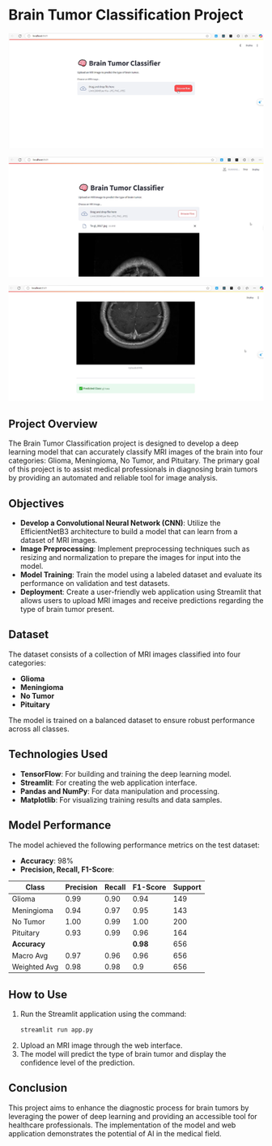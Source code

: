 # Brain Tumor Classification Project 
![Photo](Screenshot(210).png )

![Photo](Screenshot(211).png)

![Photo](Screenshot(212).png)

## Project Overview
The Brain Tumor Classification project is designed to develop a deep learning model that can accurately classify MRI images of the brain into four categories: Glioma, Meningioma, No Tumor, and Pituitary. The primary goal of this project is to assist medical professionals in diagnosing brain tumors by providing an automated and reliable tool for image analysis.

## Objectives
- **Develop a Convolutional Neural Network (CNN)**: Utilize the EfficientNetB3 architecture to build a model that can learn from a dataset of MRI images.
- **Image Preprocessing**: Implement preprocessing techniques such as resizing and normalization to prepare the images for input into the model.
- **Model Training**: Train the model using a labeled dataset and evaluate its performance on validation and test datasets.
- **Deployment**: Create a user-friendly web application using Streamlit that allows users to upload MRI images and receive predictions regarding the type of brain tumor present.

## Dataset
The dataset consists of a collection of MRI images classified into four categories:
- **Glioma**
- **Meningioma**
- **No Tumor**
- **Pituitary**

The model is trained on a balanced dataset to ensure robust performance across all classes.

## Technologies Used
- **TensorFlow**: For building and training the deep learning model.
- **Streamlit**: For creating the web application interface.
- **Pandas and NumPy**: For data manipulation and processing.
- **Matplotlib**: For visualizing training results and data samples.

## Model Performance
The model achieved the following performance metrics on the test dataset:

- **Accuracy**: 98%
- **Precision, Recall, F1-Score**:

| Class        | Precision | Recall | F1-Score | Support |
|--------------|-----------|--------|----------|---------|
| Glioma       | 0.99      | 0.90   | 0.94     | 149     |
| Meningioma   | 0.94      | 0.97   | 0.95     | 143     |
| No Tumor     | 1.00      | 0.99   | 1.00     | 200     |
| Pituitary    | 0.93      | 0.99   | 0.96     | 164     |
| **Accuracy** |           |        | **0.98** | 656     |
| Macro Avg    | 0.97      | 0.96   | 0.96     | 656     |
| Weighted Avg | 0.98      | 0.98   | 0.9     | 656     |

## How to Use
1. Run the Streamlit application using the command:  
   ```bash
   streamlit run app.py

2. Upload an MRI image through the web interface.
3. The model will predict the type of brain tumor and display the confidence level of the prediction.

## Conclusion
This project aims to enhance the diagnostic process for brain tumors by leveraging the power of deep learning and providing an accessible tool for healthcare professionals. The implementation of the model and web application demonstrates the potential of AI in the medical field.
